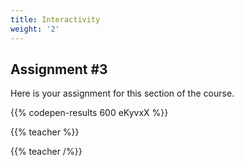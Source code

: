 ```yaml
---
title: Interactivity
weight: '2'
---
```




## Assignment #3

Here is your assignment for this section of the course.

{{% codepen-results 600 eKyvxX %}}

{{% teacher %}}

{{% teacher /%}}
